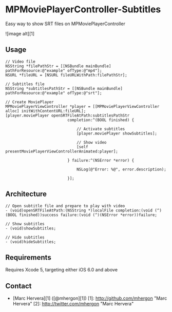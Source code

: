 MPMoviePlayerController-Subtitles
=================================

Easy way to show SRT files on MPMoviePlayerController

![image alt][1]
## Usage ##

    // Video file
    NSString *filePathStr = [[NSBundle mainBundle] pathForResource:@"example" ofType:@"mp4"];
    NSURL *fileURL = [NSURL fileURLWithPath:filePathStr];
    
    // Subtitles file
    NSString *subtitlesPathStr = [[NSBundle mainBundle] pathForResource:@"example" ofType:@"srt"];
    
    // Create MoviePlayer
    MPMoviePlayerViewController *player = [[MPMoviePlayerViewController alloc] initWithContentURL:fileURL];
    [player.moviePlayer openSRTFileAtPath:subtitlesPathStr
                               completion:^(BOOL finished) {
                                   
                                   // Activate subtitles
                                   [player.moviePlayer showSubtitles];
                                   
                                   // Show video
                                   [self presentMoviePlayerViewControllerAnimated:player];
                                   
                               } failure:^(NSError *error) {
                                   
                                   NSLog(@"Error: %@", error.description);
                                   
                               }];

## Architecture ##
    // Open subtitle file and prepare to play with video 
    - (void)openSRTFileAtPath:(NSString *)localFile completion:(void (^)(BOOL finished))success failure:(void (^)(NSError *error))failure;
    
    // Show subtitles
    - (void)showSubtitles;
    
    // Hide subtitles
    - (void)hideSubtitles;

## Requirements ##
Requires Xcode 5, targeting either iOS 6.0 and above

## Contact ##

 - [Marc Hervera][1] ([@mhergon][1])
  [1]: http://github.com/mhergon "Marc Hervera"
  [2]: http://twitter.com/mhergon "Marc Hervera"
